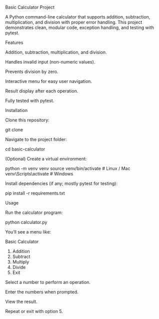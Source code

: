 Basic Calculator Project

A Python command-line calculator that supports addition, subtraction, multiplication, and division with proper error handling. This project demonstrates clean, modular code, exception handling, and testing with pytest.

Features

Addition, subtraction, multiplication, and division.

Handles invalid input (non-numeric values).

Prevents division by zero.

Interactive menu for easy user navigation.

Result display after each operation.

Fully tested with pytest.

Installation

Clone this repository:

git clone <your-repo-url>


Navigate to the project folder:

cd basic-calculator


(Optional) Create a virtual environment:

python -m venv venv
source venv/bin/activate  # Linux / Mac
venv\Scripts\activate     # Windows


Install dependencies (if any; mostly pytest for testing):

pip install -r requirements.txt

Usage

Run the calculator program:

python calculator.py


You’ll see a menu like:

Basic Calculator
1. Addition
2. Subtract
3. Multiply
4. Divide
5. Exit


Select a number to perform an operation.

Enter the numbers when prompted.

View the result.

Repeat or exit with option 5.
